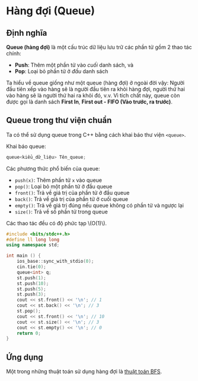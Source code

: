 # Hàng đợi (Queue)

## Định nghĩa

**Queue (hàng đợi)** là một cấu trúc dữ liệu lưu trữ các phần tử gồm 2 thao tác chính:

- **Push**: Thêm một phần tử vào *cuối* danh sách, và
- **Pop**: Loại bỏ phần tử ở *đầu* danh sách

Ta hiểu về queue giống như một queue (hàng đợi) ở ngoài đời vậy: Người đầu tiên xếp vào hàng sẽ là người đầu tiên ra khỏi hàng đợi, người thứ hai vào hàng sẽ là người thứ hai ra khỏi đó, v.v. Vì tích chất này, queue còn được gọi là danh sách **First In**, **First out - FIFO (Vào trước, ra trước)**. 

## Queue trong thư viện chuẩn

Ta có thể sử dụng queue trong C++ bằng cách khai báo thư viện `<queue>`.

Khai báo queue:

```C++
queue<kiểu_dữ_liệu> Tên_queue;
```

Các phương thức phổ biến của queue:

- `push(x)`: Thêm phần tử `x` vào queue
- `pop()`: Loại bỏ một phần tử ở đầu queue
- `front()`: Trả về giá trị của phần tử ở đầu queue
- `back()`: Trả về giá trị của phần tử ở cuối queue
- `empty()`: Trả về giá trị đúng nếu queue không có phần tử và ngược lại
- `size()`: Trả về số phần tử trong queue

Các thao tác đều có độ phức tạp \\(O(1)\\).

```C++
#include <bits/stdc++.h>
#define ll long long
using namespace std;

int main () {
    ios_base::sync_with_stdio(0);
    cin.tie(0);
    queue<int> q;
    st.push(1);
    st.push(10);
    st.push(5);
    st.push(3);
    cout << st.front() << '\n'; // 1
    cout << st.back() << '\n'; // 3
    st.pop();
    cout << st.front() << '\n'; // 10
    cout << st.size() << '\n'; // 3
    cout << st.empty() << '\n'; // 0
    return 0;
}
```

## Ứng dụng

Một trong những thuật toán sử dụng hàng đợi là [thuật toán BFS](../graph-theory/bfs.md).